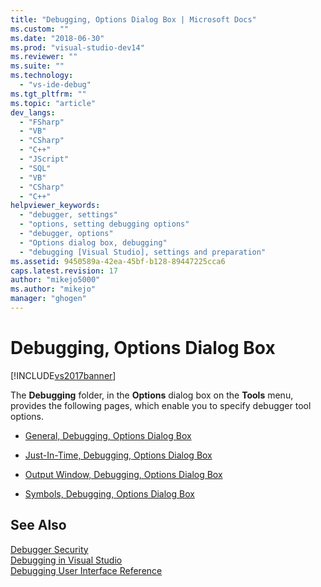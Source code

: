 ```yaml
---
title: "Debugging, Options Dialog Box | Microsoft Docs"
ms.custom: ""
ms.date: "2018-06-30"
ms.prod: "visual-studio-dev14"
ms.reviewer: ""
ms.suite: ""
ms.technology: 
  - "vs-ide-debug"
ms.tgt_pltfrm: ""
ms.topic: "article"
dev_langs: 
  - "FSharp"
  - "VB"
  - "CSharp"
  - "C++"
  - "JScript"
  - "SQL"
  - "VB"
  - "CSharp"
  - "C++"
helpviewer_keywords: 
  - "debugger, settings"
  - "options, setting debugging options"
  - "debugger, options"
  - "Options dialog box, debugging"
  - "debugging [Visual Studio], settings and preparation"
ms.assetid: 9450589a-42ea-45bf-b128-89447225cca6
caps.latest.revision: 17
author: "mikejo5000"
ms.author: "mikejo"
manager: "ghogen"
---
```

# Debugging, Options Dialog Box
[!INCLUDE[vs2017banner](../includes/vs2017banner.md)]

  
The **Debugging** folder, in the **Options** dialog box on the **Tools** menu, provides the following pages, which enable you to specify debugger tool options.  
  
-   [General, Debugging, Options Dialog Box](../debugger/general-debugging-options-dialog-box.md)  
  
-   [Just-In-Time, Debugging, Options Dialog Box](../debugger/just-in-time-debugging-options-dialog-box.md)  
  
-   [Output Window, Debugging, Options Dialog Box](../debugger/output-window-debugging-options-dialog-box.md)  
  
-   [Symbols, Debugging, Options Dialog Box](../debugger/specify-symbol-dot-pdb-and-source-files-in-the-visual-studio-debugger.md)  
  
## See Also  
 [Debugger Security](../debugger/debugger-security.md)   
 [Debugging in Visual Studio](../debugger/debugging-in-visual-studio.md)   
 [Debugging User Interface Reference](../debugger/debugging-user-interface-reference.md)



